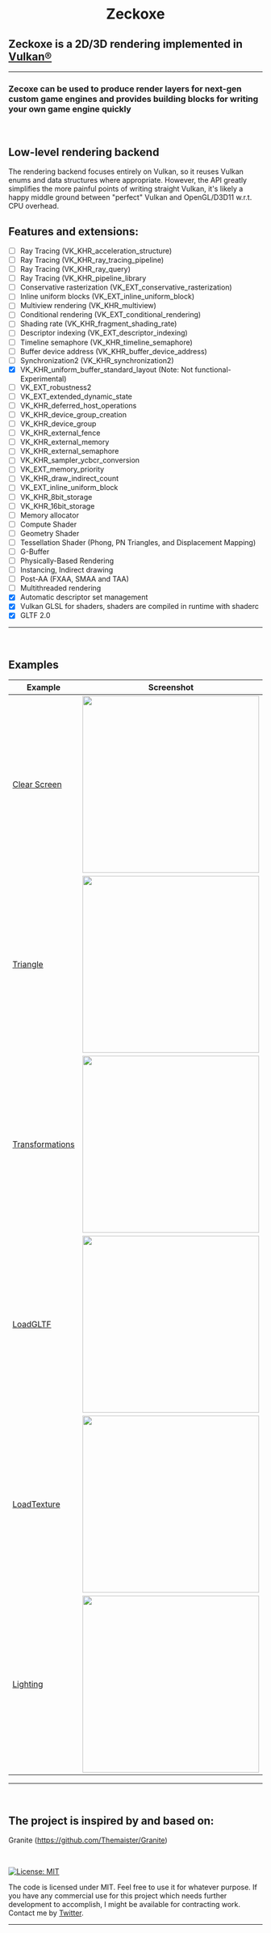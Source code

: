 
<h1 align="center">
   Zeckoxe
  
  ##               Zeckoxe is a 2D/3D rendering implemented in [Vulkan®](https://www.khronos.org/vulkan/)
  
</h1>

<hr>



### Zecoxe can be used to produce render layers for next-gen custom game engines and provides building blocks for writing your own game engine quickly

<br>

## Low-level rendering backend

The rendering backend focuses entirely on Vulkan, so it reuses Vulkan enums and data structures where appropriate. However, the API greatly simplifies the more painful points of writing straight Vulkan, it's likely a happy middle ground between "perfect" Vulkan and OpenGL/D3D11 w.r.t. CPU overhead.
<br>


## Features and extensions:

- [ ] Ray Tracing (VK_KHR_acceleration_structure)
- [ ] Ray Tracing (VK_KHR_ray_tracing_pipeline)
- [ ] Ray Tracing (VK_KHR_ray_query)
- [ ] Ray Tracing (VK_KHR_pipeline_library
- [ ] Conservative rasterization (VK_EXT_conservative_rasterization)
- [ ] Inline uniform blocks (VK_EXT_inline_uniform_block)
- [ ] Multiview rendering (VK_KHR_multiview)
- [ ] Conditional rendering (VK_EXT_conditional_rendering)
- [ ] Shading rate (VK_KHR_fragment_shading_rate) 
- [ ] Descriptor indexing (VK_EXT_descriptor_indexing) 
- [ ] Timeline semaphore (VK_KHR_timeline_semaphore) 
- [ ] Buffer device address (VK_KHR_buffer_device_address) 
- [ ] Synchronization2 (VK_KHR_synchronization2)
- [x] VK_KHR_uniform_buffer_standard_layout  (Note: Not functional-Experimental)
- [ ] VK_EXT_robustness2 
- [ ] VK_EXT_extended_dynamic_state 
- [ ] VK_KHR_deferred_host_operations
- [ ] VK_KHR_device_group_creation 
- [ ] VK_KHR_device_group 
- [ ] VK_KHR_external_fence 
- [ ] VK_KHR_external_memory 
- [ ] VK_KHR_external_semaphore 
- [ ] VK_KHR_sampler_ycbcr_conversion 
- [ ] VK_EXT_memory_priority 
- [ ] VK_KHR_draw_indirect_count
- [ ] VK_EXT_inline_uniform_block 
- [ ] VK_KHR_8bit_storage 
- [ ] VK_KHR_16bit_storage 
- [ ] Memory allocator
- [ ] Compute Shader
- [ ] Geometry Shader
- [ ] Tessellation Shader (Phong, PN Triangles, and Displacement Mapping)
- [ ] G-Buffer
- [ ] Physically-Based Rendering
- [ ] Instancing, Indirect drawing
- [ ] Post-AA (FXAA, SMAA and TAA)
- [ ] Multithreaded rendering
- [x] Automatic descriptor set management
- [x] Vulkan GLSL for shaders, shaders are compiled in runtime with shaderc
- [x] GLTF 2.0

<hr>
<br>


## Examples

| Example   | Screenshot  | Description          |
|---------------|-------------|----------------------|
| [Clear Screen](https://github.com/FaberSanZ/Zeckoxe-Engine/blob/master/Src/Samples/Samples/ClearScreen.cs) | <img src="https://github.com/Zeckoxe/Zeckoxe-Engine/blob/master/Screenshots/ClearScreen.PNG" width=350> | This example shows how to configure the device and clear the color. |
| [Triangle](https://github.com/FaberSanZ/Zeckoxe-Engine/blob/master/Src/Samples/Samples/Triangle.cs) |  <img src="https://github.com/Zeckoxe/Zeckoxe-Engine/blob/master/Screenshots/Triangle.PNG" width=350> | This example shows how to render simple triangle.  |
| [Transformations](https://github.com/FaberSanZ/Zeckoxe-Engine/blob/master/Src/Samples/Samples/Transformations.cs) |  <img src="https://github.com/Zeckoxe/Zeckoxe-Engine/blob/master/Screenshots/Transformations.PNG" width=350> | We will transform the world space for each object (the two cubes) using transformation matrices.  |
| [LoadGLTF](https://github.com/FaberSanZ/Zeckoxe-Engine/blob/master/Src/Samples/Samples/LoadGLTF.cs) |  <img src="https://github.com/Zeckoxe/Zeckoxe-Engine/blob/master/Screenshots/LoadGLTF.PNG" width=350> | Load GLTF 3D Model.  |
| [LoadTexture](https://github.com/FaberSanZ/Zeckoxe-Engine/blob/master/Src/Samples/Samples/LoadTexture.cs) |  <img src="https://github.com/Zeckoxe/Zeckoxe-Engine/blob/master/Screenshots/LoadTexture.PNG" width=350> | Loads a 2D texture from disk (including all mip levels).  |
| [Lighting](https://github.com/FaberSanZ/Zeckoxe-Engine/blob/master/Src/Samples/Samples/Lighting.cs) |  <img src="https://github.com/Zeckoxe/Zeckoxe-Engine/blob/master/Screenshots/Lighting.PNG" width=350> | Basic Lighting.  |


<hr>
<br>


## The project is inspired by and based on:
Granite (<https://github.com/Themaister/Granite>)



<br>

[![License: MIT](https://img.shields.io/badge/License-MIT-yellow.svg)](https://github.com/Zeckoxe/Zeckoxe/blob/master/LICENSE)

The code is licensed under MIT. Feel free to use it for whatever purpose.
If you have any commercial use for this project which needs further development to accomplish, I might be available for contracting work. Contact me by [Twitter](https://twitter.com/FaberSan_Z).

<hr>

